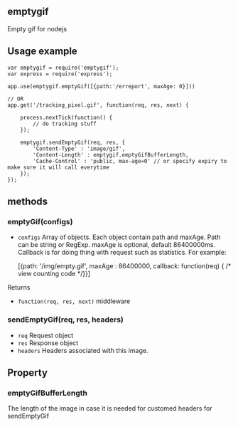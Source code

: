 ## emptygif
Empty gif for nodejs

## Usage example
	var emptygif = require('emptygif');
	var express = require('express');
	
	app.use(emptygif.emptyGif([{path:'/erreport', maxAge: 0}]))
	
	// OR
	app.get('/tracking_pixel.gif', function(req, res, next) {
		
		process.nextTick(function() {
			// do tracking stuff
		});
		
		emptygif.sendEmptyGif(req, res, {
			'Content-Type' : 'image/gif',
			'Content-Length' : emptygif.emptyGifBufferLength,
			'Cache-Control' : 'public, max-age=0' // or specify expiry to make sure it will call everytime
		});
	});

## methods

### emptyGif(configs)
* `configs` Array of objects. Each object contain path and maxAge. Path can be string or RegExp. maxAge is optional, default 86400000ms. Callback is for doing thing with request such as statistics. For example:

	[{path: '/img/empty.gif', maxAge : 86400000, callback: function(req) { /* view counting code */}}]
	
Returns
* `function(req, res, next)` middleware

### sendEmptyGif(req, res, headers)
* `req` Request object
* `res` Response object
* `headers` Headers associated with this image.
	
## Property
### emptyGifBufferLength
The length of the image in case it is needed for customed headers for sendEmptyGif